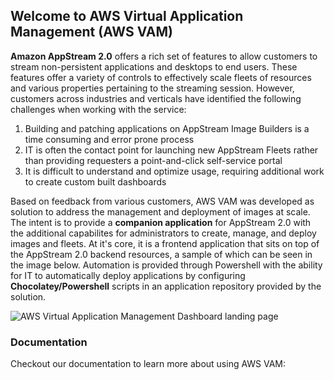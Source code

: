 ## Welcome to AWS Virtual Application Management (AWS VAM)

**Amazon AppStream 2.0** offers a rich set of features to allow customers to stream non-persistent applications and desktops to end users. These features offer a variety of controls to effectively scale fleets of resources and various properties pertaining to the streaming session. However, customers across industries and verticals have identified the following challenges when working with the service:

1. Building and patching applications on AppStream Image Builders is a time consuming and error prone process
2. IT is often the contact point for launching new AppStream Fleets rather than providing requesters a point-and-click self-service portal
3. It is difficult to understand and optimize usage, requiring additional work to create custom built dashboards

Based on feedback from various customers, AWS VAM was developed as solution to address the management and deployment of images at scale. The intent is to provide a **companion application** for AppStream 2.0 with the additional capabilites for administrators to create, manage, and deploy images and fleets. At it's core, it is a frontend application that sits on top of the AppStream 2.0 backend resources, a sample of which can be seen in the image below. Automation is provided through Powershell with the ability for IT to automatically deploy applications by configuring **Chocolatey/Powershell** scripts in an application repository provided by the solution.

![AWS Virtual Application Management Dashboard landing page](/static/introduction/overview/VAMDashboard.png "Maybe this is what I am missing")

### Documentation

Checkout our documentation to learn more about using AWS VAM:
